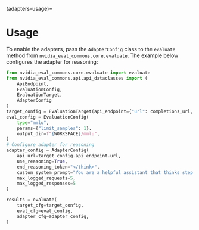(adapters-usage)=

# Usage

To enable the adapters, pass the `AdapterConfig` class to the `evaluate` method from `nvidia_eval_commons.core.evaluate`. The example below configures the adapter for reasoning:

```python
from nvidia_eval_commons.core.evaluate import evaluate
from nvidia_eval_commons.api.api_dataclasses import (
    ApiEndpoint,
    EvaluationConfig,
    EvaluationTarget,
    AdapterConfig
)
target_config = EvaluationTarget(api_endpoint={"url": completions_url, "type": "completions"})
eval_config = EvaluationConfig(
    type="mmlu",
    params={"limit_samples": 1},
    output_dir=f"{WORKSPACE}/mmlu",
)
# Configure adapter for reasoning
adapter_config = AdapterConfig(
    api_url=target_config.api_endpoint.url,
    use_reasoning=True,
    end_reasoning_token="</think>",
    custom_system_prompt="You are a helpful assistant that thinks step by step.",
    max_logged_requests=5,
    max_logged_responses=5
)

results = evaluate(
    target_cfg=target_config,
    eval_cfg=eval_config,
    adapter_cfg=adapter_config,
)
```


